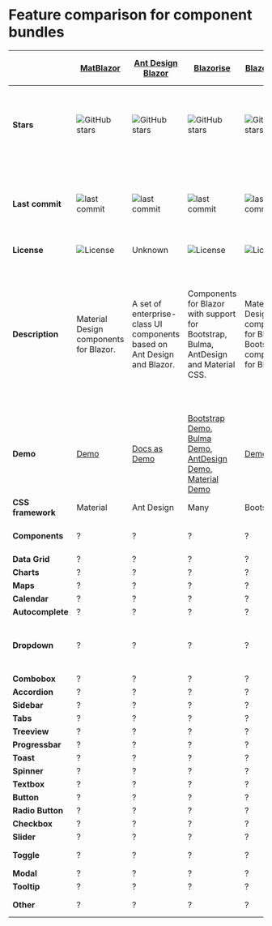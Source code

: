 # Feature comparison for component bundles

|                   | [MatBlazor](https://github.com/SamProf/MatBlazor)                                                                | [Ant Design Blazor](https://github.com/ant-design-blazor/ant-design-blazor)                                                        | [Blazorise](https://github.com/stsrki/Blazorise)                                                                                                                                                                     | [BlazorStrap](https://github.com/chanan/BlazorStrap)                                                              | [Radzen.Blazor](https://github.com/akorchev/razor.radzen.com)                                                            | [Skclusive.Material.Components](https://github.com/skclusive/Skclusive.Material.Component)                                                            | [ComponentOne Blazor UI Components](https://www.grapecity.com/componentone/blazor-ui-controls)       | [DevExpress Blazor UI Components](https://github.com/DevExpress/RazorComponents)                                                                              | [BlazorFluentUI](https://github.com/BlazorFluentUI/BlazorFluentUI)                                                                         | [BlazorMaterial](https://github.com/BlazorExtensions/BlazorMaterial)                                                           | [BlazorWebFormsComponents](https://github.com/FritzAndFriends/BlazorWebFormsComponents)                                                  | [Syncfusion Blazor UI Components](https://www.syncfusion.com/blazor-components)                                                                                                                                                                                                                                                                                                                                                                                            | [Telerik UI for Blazor](https://www.telerik.com/blazor-ui)                                   | [MComponents](https://github.com/manureini/MComponents)                                                              | [Blazor.Ionic](https://github.com/Kukks/Blazor.Ionic)                                                             |
| ----------------- | ---------------------------------------------------------------------------------------------------------------- | ---------------------------------------------------------------------------------------------------------------------------------- | -------------------------------------------------------------------------------------------------------------------------------------------------------------------------------------------------------------------- | ----------------------------------------------------------------------------------------------------------------- | ------------------------------------------------------------------------------------------------------------------------ | ----------------------------------------------------------------------------------------------------------------------------------------------------- | ---------------------------------------------------------------------------------------------------- | ------------------------------------------------------------------------------------------------------------------------------------------------------------- | ------------------------------------------------------------------------------------------------------------------------------------------ | ------------------------------------------------------------------------------------------------------------------------------ | ---------------------------------------------------------------------------------------------------------------------------------------- | -------------------------------------------------------------------------------------------------------------------------------------------------------------------------------------------------------------------------------------------------------------------------------------------------------------------------------------------------------------------------------------------------------------------------------------------------------------------------- | -------------------------------------------------------------------------------------------- | -------------------------------------------------------------------------------------------------------------------- | ----------------------------------------------------------------------------------------------------------------- |
| **Stars**         | ![GitHub stars](https://img.shields.io/github/stars/SamProf/MatBlazor?style=flat-square&cacheSeconds=604800)     | ![GitHub stars](https://img.shields.io/github/stars/ant-design-blazor/ant-design-blazor?style=flat-square&cacheSeconds=604800)     | ![GitHub stars](https://img.shields.io/github/stars/stsrki/Blazorise?style=flat-square&cacheSeconds=604800)                                                                                                          | ![GitHub stars](https://img.shields.io/github/stars/chanan/BlazorStrap?style=flat-square&cacheSeconds=604800)     | ![GitHub stars](https://img.shields.io/github/stars/akorchev/razor.radzen.com?style=flat-square&cacheSeconds=604800)     | ![GitHub stars](https://img.shields.io/github/stars/skclusive/Skclusive.Material.Component?style=flat-square&cacheSeconds=604800)                     | not on GitHub                                                                                        | ![stars](https://img.shields.io/github/stars/DevExpress/RazorComponents?style=flat-square&cacheSeconds=604800)                                                | ![stars](https://img.shields.io/github/stars/BlazorFluentUI/BlazorFluentUI?style=flat-square&cacheSeconds=604800)                          | ![GitHub stars](https://img.shields.io/github/stars/BlazorExtensions/BlazorMaterial?style=flat-square&cacheSeconds=604800&)    | ![stars](https://img.shields.io/github/stars/FritzAndFriends/BlazorWebFormsComponents?style=flat-square&cacheSeconds=604800)             | ![GitHub stars](https://img.shields.io/github/stars/syncfusion/blazor-samples?style=flat-square&cacheSeconds=604800)                                                                                                                                                                                                                                                                                                                                                       | Not on GitHub                                                                                | ![GitHub stars](https://img.shields.io/github/stars/manureini/MComponents?style=flat-square&cacheSeconds=604800)     | ![GitHub stars](https://img.shields.io/github/stars/Kukks/Blazor.Ionic?style=flat-square&cacheSeconds=604800)     |
| **Last commit**   | ![last commit](https://img.shields.io/github/last-commit/SamProf/MatBlazor?style=flat-square&cacheSeconds=86400) | ![last commit](https://img.shields.io/github/last-commit/ant-design-blazor/ant-design-blazor?style=flat-square&cacheSeconds=86400) | ![last commit](https://img.shields.io/github/last-commit/stsrki/Blazorise?style=flat-square&cacheSeconds=86400)                                                                                                      | ![last commit](https://img.shields.io/github/last-commit/chanan/BlazorStrap?style=flat-square&cacheSeconds=86400) | ![last commit](https://img.shields.io/github/last-commit/akorchev/razor.radzen.com?style=flat-square&cacheSeconds=86400) | ![last commit](https://img.shields.io/github/last-commit/skclusive/Skclusive.Material.Component?style=flat-square&cacheSeconds=86400)                 | not on GitHub                                                                                        | ![last commit](https://img.shields.io/github/last-commit/DevExpress/RazorComponents?style=flat-square&cacheSeconds=86400)                                     | ![last commit](https://img.shields.io/github/last-commit/BlazorFluentUI/BlazorFluentUI?style=flat-square&cacheSeconds=86400)               | ![last commit](https://img.shields.io/github/last-commit/BlazorExtensions/BlazorMaterial?style=flat-square&cacheSeconds=86400) | ![last commit](https://img.shields.io/github/last-commit/FritzAndFriends/BlazorWebFormsComponents?style=flat-square&cacheSeconds=604800) | ![last commit](https://img.shields.io/github/last-commit/syncfusion/blazor-samples?style=flat-square&cacheSeconds=86400)                                                                                                                                                                                                                                                                                                                                                   | Not on GitHub                                                                                | ![last commit](https://img.shields.io/github/last-commit/manureini/MComponents?style=flat-square&cacheSeconds=86400) | ![last commit](https://img.shields.io/github/last-commit/kukks/Blazor.Ionic?style=flat-square&cacheSeconds=86400) |
| **License**       | ![License](https://img.shields.io/github/license/SamProf/MatBlazor?style=flat-square&cacheSeconds=86400)         | Unknown                                                                                                                            | ![License](https://img.shields.io/github/license/stsrki/Blazorise?style=flat-square&cacheSeconds=86400)                                                                                                              | ![License](https://img.shields.io/github/license/chanan/BlazorStrap?style=flat-square&cacheSeconds=86400)         | Unknown                                                                                                                  | ![License](https://img.shields.io/github/license/skclusive/Skclusive.Material.Component?style=flat-square&cacheSeconds=86400)                         | Unknown                                                                                              | Unknown                                                                                                                                                       | ![License](https://img.shields.io/github/license/BlazorFluentUI/BlazorFluentUI?style=flat-square&cacheSeconds=86400)                       | ![License](https://img.shields.io/github/license/BlazorExtensions/BlazorMaterial?style=flat-square&cacheSeconds=86400)         | ![License](https://img.shields.io/github/license/FritzAndFriends/BlazorWebFormsComponents?style=flat-square&cacheSeconds=86400)          | Unknown                                                                                                                                                                                                                                                                                                                                                                                                                                                                    | Unknown                                                                                      | ![License](https://img.shields.io/github/license/manureini/MComponents?style=flat-square&cacheSeconds=86400)         | ![License](https://img.shields.io/github/license/kukks/Blazor.Ionic?style=flat-square&cacheSeconds=86400)         |
| **Description**   | Material Design components for Blazor.                                                                           | A set of enterprise-class UI components based on Ant Design and Blazor.                                                            | Components for Blazor with support for Bootstrap, Bulma, AntDesign and Material CSS.                                                                                                                                 | Material Design components for Blazor. Bootstrap 4 components for Blazor                                          | Native UI components for Blazor. DataGrid, DataList, Tabs, Dialog and more.                                              | Material Design components for Blazor                                                                                                                 | A fast datagrid, listview, input and other native Blazor components for server and client-side apps. | A set of native UI Blazor components (including a Data Grid, Pivot Grid, Scheduler, and Charts) for both Blazor server-side and Blazor client-side platforms. | Simple port of FluenUI/Office Fabric React components and style to Blazor.                                                                 | Blazor components implementing Google's Material components for web.                                                           | A collection of Blazor components that emulate the web forms components of the same name.                                                | The most comprehensive native Blazor component library including [Data Grid](https://www.syncfusion.com/blazor-components/blazor-datagrid), [Charts](https://www.syncfusion.com/blazor-components/blazor-charts), [Scheduler](https://www.syncfusion.com/blazor-components/blazor-scheduler), [Diagram](https://www.syncfusion.com/blazor-components/blazor-diagram) and [Document Editor](https://www.syncfusion.com/blazor-components/blazor-word-processor) components. | A native set of UI components for Blazor, including grid, charting, and calendar components. | Open Source MIT Blazor Components: Grid, Select, Wizard etc.                                                         | Ionic integration for Blazor                                                                                      |
| **Demo**          | [Demo](https://www.matblazor.com/)                                                                               | [Docs as Demo](https://ant-design-blazor.github.io/)                                                                               | [Bootstrap Demo](https://bootstrapdemo.blazorise.com/), [Bulma Demo](https://bulmademo.blazorise.com/), [AntDesign Demo](https://antdesigndemo.blazorise.com/), [Material Demo](https://materialdemo.blazorise.com/) | [Demo](https://chanan.github.io/BlazorStrap/)                                                                     | [Demo](https://razor.radzen.com/)                                                                                        | [Dashboard Demo](https://skclusive.github.io/Skclusive.Blazor.Samples/Dashboard/), [Components](https://skclusive.github.io/Skclusive.Material.Docs/) | N/A                                                                                                  | N/A                                                                                                                                                           | [Client-side demo (WebAssembly)](https://www.blazorfluentui.net/), [Server-side demo (SignalR)](https://blazorfluentui.azurewebsites.net/) | N/A                                                                                                                            | N/A                                                                                                                                      | [Demo](https://blazor.syncfusion.com/demos/)                                                                                                                                                                                                                                                                                                                                                                                                                               | N/A                                                                                          | N/A                                                                                                                  | [Demo](https://kukks.github.io/Blazor.Ionic)                                                                      |
| **CSS framework** | Material                                                                                                         | Ant Design                                                                                                                         | Many                                                                                                                                                                                                                 | Bootstrap                                                                                                         | ?                                                                                                                        | Material                                                                                                                                              | ?                                                                                                    | ?                                                                                                                                                             | ?                                                                                                                                          | Material                                                                                                                       | ?                                                                                                                                        | Many [(doc)](https://blazor.syncfusion.com/documentation/appearance/theme/)                                                                                                                                                                                                                                                                                                                                                                                                | ?                                                                                            | ?                                                                                                                    | Ionic                                                                                                             |
| **Components**    | ?                                                                                                                | ?                                                                                                                                  | ?                                                                                                                                                                                                                    | ?                                                                                                                 | ?                                                                                                                        | ?                                                                                                                                                     | ?                                                                                                    | ?                                                                                                                                                             | ?                                                                                                                                          | ?                                                                                                                              | ?                                                                                                                                        | [Blazor UI & DataViz Components](https://blazor.syncfusion.com/)                                                                                                                                                                                                                                                                                                                                                                                                           | ?                                                                                            | ?                                                                                                                    | ?                                                                                                                 |
| **Data Grid**     | ?                                                                                                                | ?                                                                                                                                  | ?                                                                                                                                                                                                                    | ?                                                                                                                 | ?                                                                                                                        | ?                                                                                                                                                     | ?                                                                                                    | ?                                                                                                                                                             | ?                                                                                                                                          | ?                                                                                                                              | ?                                                                                                                                        | [DataGrid](https://www.syncfusion.com/blazor-components/blazor-datagrid)                                                                                                                                                                                                                                                                                                                                                                                                   | ?                                                                                            | ?                                                                                                                    | ?                                                                                                                 |
| **Charts**        | ?                                                                                                                | ?                                                                                                                                  | ?                                                                                                                                                                                                                    | ?                                                                                                                 | ?                                                                                                                        | ?                                                                                                                                                     | ?                                                                                                    | ?                                                                                                                                                             | ?                                                                                                                                          | ?                                                                                                                              | ?                                                                                                                                        | [Charts](https://www.syncfusion.com/blazor-components/blazor-charts)                                                                                                                                                                                                                                                                                                                                                                                                       | ?                                                                                            | ?                                                                                                                    | ?                                                                                                                 |
| **Maps**          | ?                                                                                                                | ?                                                                                                                                  | ?                                                                                                                                                                                                                    | ?                                                                                                                 | ?                                                                                                                        | ?                                                                                                                                                     | ?                                                                                                    | ?                                                                                                                                                             | ?                                                                                                                                          | ?                                                                                                                              | ?                                                                                                                                        | [Maps](https://www.syncfusion.com/blazor-components/blazor-maps)                                                                                                                                                                                                                                                                                                                                                                                                           | ?                                                                                            | ?                                                                                                                    | ?                                                                                                                 |
| **Calendar**      | ?                                                                                                                | ?                                                                                                                                  | ?                                                                                                                                                                                                                    | ?                                                                                                                 | ?                                                                                                                        | ?                                                                                                                                                     | ?                                                                                                    | ?                                                                                                                                                             | ?                                                                                                                                          | ?                                                                                                                              | ?                                                                                                                                        | [Calendar](https://www.syncfusion.com/blazor-components/blazor-calendar)                                                                                                                                                                                                                                                                                                                                                                                                   | ?                                                                                            | ?                                                                                                                    | ?                                                                                                                 |
| **Autocomplete**  | ?                                                                                                                | ?                                                                                                                                  | ?                                                                                                                                                                                                                    | ?                                                                                                                 | ?                                                                                                                        | ?                                                                                                                                                     | ?                                                                                                    | ?                                                                                                                                                             | ?                                                                                                                                          | ?                                                                                                                              | ?                                                                                                                                        | [AutoComplete](https://www.syncfusion.com/blazor-components/blazor-autocomplete)                                                                                                                                                                                                                                                                                                                                                                                           | ?                                                                                            | ?                                                                                                                    | ?                                                                                                                 |
| **Dropdown**      | ?                                                                                                                | ?                                                                                                                                  | ?                                                                                                                                                                                                                    | ?                                                                                                                 | ?                                                                                                                        | ?                                                                                                                                                     | ?                                                                                                    | ?                                                                                                                                                             | ?                                                                                                                                          | ?                                                                                                                              | ?                                                                                                                                        | [Dropdown Menu](https://www.syncfusion.com/blazor-components/blazor-dropdown-menu), [Dropdown List](https://www.syncfusion.com/blazor-components/blazor-dropdown-list), [MultiSelect DropDown](https://www.syncfusion.com/blazor-components/blazor-multiselect-dropdown)                                                                                                                                                                                                   | ?                                                                                            | ?                                                                                                                    | ?                                                                                                                 |
| **Combobox**      | ?                                                                                                                | ?                                                                                                                                  | ?                                                                                                                                                                                                                    | ?                                                                                                                 | ?                                                                                                                        | ?                                                                                                                                                     | ?                                                                                                    | ?                                                                                                                                                             | ?                                                                                                                                          | ?                                                                                                                              | ?                                                                                                                                        | [ComboBox](https://www.syncfusion.com/blazor-components/blazor-combobox)                                                                                                                                                                                                                                                                                                                                                                                                   | ?                                                                                            | ?                                                                                                                    | ?                                                                                                                 |
| **Accordion**     | ?                                                                                                                | ?                                                                                                                                  | ?                                                                                                                                                                                                                    | ?                                                                                                                 | ?                                                                                                                        | ?                                                                                                                                                     | ?                                                                                                    | ?                                                                                                                                                             | ?                                                                                                                                          | ?                                                                                                                              | ?                                                                                                                                        | [Accordion](https://www.syncfusion.com/blazor-components/blazor-accordion)                                                                                                                                                                                                                                                                                                                                                                                                 | ?                                                                                            | ?                                                                                                                    | ?                                                                                                                 |
| **Sidebar**       | ?                                                                                                                | ?                                                                                                                                  | ?                                                                                                                                                                                                                    | ?                                                                                                                 | ?                                                                                                                        | ?                                                                                                                                                     | ?                                                                                                    | ?                                                                                                                                                             | ?                                                                                                                                          | ?                                                                                                                              | ?                                                                                                                                        | [Sidebar](https://www.syncfusion.com/blazor-components/blazor-sidebar)                                                                                                                                                                                                                                                                                                                                                                                                     | ?                                                                                            | ?                                                                                                                    | ?                                                                                                                 |
| **Tabs**          | ?                                                                                                                | ?                                                                                                                                  | ?                                                                                                                                                                                                                    | ?                                                                                                                 | ?                                                                                                                        | ?                                                                                                                                                     | ?                                                                                                    | ?                                                                                                                                                             | ?                                                                                                                                          | ?                                                                                                                              | ?                                                                                                                                        | [Tabs](https://www.syncfusion.com/blazor-components/blazor-tabs)                                                                                                                                                                                                                                                                                                                                                                                                           | ?                                                                                            | ?                                                                                                                    | ?                                                                                                                 |
| **Treeview**      | ?                                                                                                                | ?                                                                                                                                  | ?                                                                                                                                                                                                                    | ?                                                                                                                 | ?                                                                                                                        | ?                                                                                                                                                     | ?                                                                                                    | ?                                                                                                                                                             | ?                                                                                                                                          | ?                                                                                                                              | ?                                                                                                                                        | [TreeView](https://www.syncfusion.com/blazor-components/blazor-treeview)                                                                                                                                                                                                                                                                                                                                                                                                   | ?                                                                                            | ?                                                                                                                    | ?                                                                                                                 |
| **Progressbar**   | ?                                                                                                                | ?                                                                                                                                  | ?                                                                                                                                                                                                                    | ?                                                                                                                 | ?                                                                                                                        | ?                                                                                                                                                     | ?                                                                                                    | ?                                                                                                                                                             | ?                                                                                                                                          | ?                                                                                                                              | ?                                                                                                                                        | [Progress Bar](https://www.syncfusion.com/blazor-components/blazor-progressbar)                                                                                                                                                                                                                                                                                                                                                                                            | ?                                                                                            | ?                                                                                                                    | ?                                                                                                                 |
| **Toast**         | ?                                                                                                                | ?                                                                                                                                  | ?                                                                                                                                                                                                                    | ?                                                                                                                 | ?                                                                                                                        | ?                                                                                                                                                     | ?                                                                                                    | ?                                                                                                                                                             | ?                                                                                                                                          | ?                                                                                                                              | ?                                                                                                                                        | [Toast](https://www.syncfusion.com/blazor-components/blazor-toast)                                                                                                                                                                                                                                                                                                                                                                                                         | ?                                                                                            | ?                                                                                                                    | ?                                                                                                                 |
| **Spinner**       | ?                                                                                                                | ?                                                                                                                                  | ?                                                                                                                                                                                                                    | ?                                                                                                                 | ?                                                                                                                        | ?                                                                                                                                                     | ?                                                                                                    | ?                                                                                                                                                             | ?                                                                                                                                          | ?                                                                                                                              | ?                                                                                                                                        | [Spinner](https://blazor.syncfusion.com/demos/spinner/)                                                                                                                                                                                                                                                                                                                                                                                                                    | ?                                                                                            | ?                                                                                                                    | ?                                                                                                                 |
| **Textbox**       | ?                                                                                                                | ?                                                                                                                                  | ?                                                                                                                                                                                                                    | ?                                                                                                                 | ?                                                                                                                        | ?                                                                                                                                                     | ?                                                                                                    | ?                                                                                                                                                             | ?                                                                                                                                          | ?                                                                                                                              | ?                                                                                                                                        | [TextBox](https://www.syncfusion.com/blazor-components/blazor-textbox)                                                                                                                                                                                                                                                                                                                                                                                                     | ?                                                                                            | ?                                                                                                                    | ?                                                                                                                 |
| **Button**        | ?                                                                                                                | ?                                                                                                                                  | ?                                                                                                                                                                                                                    | ?                                                                                                                 | ?                                                                                                                        | ?                                                                                                                                                     | ?                                                                                                    | ?                                                                                                                                                             | ?                                                                                                                                          | ?                                                                                                                              | ?                                                                                                                                        | [Button](https://www.syncfusion.com/blazor-components/blazor-button)                                                                                                                                                                                                                                                                                                                                                                                                       | ?                                                                                            | ?                                                                                                                    | ?                                                                                                                 |
| **Radio Button**  | ?                                                                                                                | ?                                                                                                                                  | ?                                                                                                                                                                                                                    | ?                                                                                                                 | ?                                                                                                                        | ?                                                                                                                                                     | ?                                                                                                    | ?                                                                                                                                                             | ?                                                                                                                                          | ?                                                                                                                              | ?                                                                                                                                        | [Radio Button](https://www.syncfusion.com/blazor-components/blazor-radio-button)                                                                                                                                                                                                                                                                                                                                                                                           | ?                                                                                            | ?                                                                                                                    | ?                                                                                                                 |
| **Checkbox**      | ?                                                                                                                | ?                                                                                                                                  | ?                                                                                                                                                                                                                    | ?                                                                                                                 | ?                                                                                                                        | ?                                                                                                                                                     | ?                                                                                                    | ?                                                                                                                                                             | ?                                                                                                                                          | ?                                                                                                                              | ?                                                                                                                                        | [Checkbox](https://www.syncfusion.com/blazor-components/blazor-checkbox)                                                                                                                                                                                                                                                                                                                                                                                                   | ?                                                                                            | ?                                                                                                                    | ?                                                                                                                 |
| **Slider**        | ?                                                                                                                | ?                                                                                                                                  | ?                                                                                                                                                                                                                    | ?                                                                                                                 | ?                                                                                                                        | ?                                                                                                                                                     | ?                                                                                                    | ?                                                                                                                                                             | ?                                                                                                                                          | ?                                                                                                                              | ?                                                                                                                                        | [Slider](https://www.syncfusion.com/blazor-components/blazor-range-slider)                                                                                                                                                                                                                                                                                                                                                                                                 | ?                                                                                            | ?                                                                                                                    | ?                                                                                                                 |
| **Toggle**        | ?                                                                                                                | ?                                                                                                                                  | ?                                                                                                                                                                                                                    | ?                                                                                                                 | ?                                                                                                                        | ?                                                                                                                                                     | ?                                                                                                    | ?                                                                                                                                                             | ?                                                                                                                                          | ?                                                                                                                              | ?                                                                                                                                        | [Toggle Switch Button](https://www.syncfusion.com/blazor-components/blazor-toggle-switch-button)                                                                                                                                                                                                                                                                                                                                                                           | ?                                                                                            | ?                                                                                                                    | ?                                                                                                                 |
| **Modal**         | ?                                                                                                                | ?                                                                                                                                  | ?                                                                                                                                                                                                                    | ?                                                                                                                 | ?                                                                                                                        | ?                                                                                                                                                     | ?                                                                                                    | ?                                                                                                                                                             | ?                                                                                                                                          | ?                                                                                                                              | ?                                                                                                                                        | [Dialog](https://www.syncfusion.com/blazor-components/blazor-modal-dialog)                                                                                                                                                                                                                                                                                                                                                                                                 | ?                                                                                            | ?                                                                                                                    | ?                                                                                                                 |
| **Tooltip**       | ?                                                                                                                | ?                                                                                                                                  | ?                                                                                                                                                                                                                    | ?                                                                                                                 | ?                                                                                                                        | ?                                                                                                                                                     | ?                                                                                                    | ?                                                                                                                                                             | ?                                                                                                                                          | ?                                                                                                                              | ?                                                                                                                                        | [Tooltip](https://www.syncfusion.com/blazor-components/blazor-tooltip)                                                                                                                                                                                                                                                                                                                                                                                                     | ?                                                                                            | ?                                                                                                                    | ?                                                                                                                 |
| **Other**         | ?                                                                                                                | ?                                                                                                                                  | ?                                                                                                                                                                                                                    | ?                                                                                                                 | ?                                                                                                                        | ?                                                                                                                                                     | ?                                                                                                    | ?                                                                                                                                                             | ?                                                                                                                                          | ?                                                                                                                              | ?                                                                                                                                        | [Other 60+ components](https://www.syncfusion.com/blazor-components)                                                                                                                                                                                                                                                                                                                                                                                                       | ?                                                                                            | ?                                                                                                                    | ?                                                                                                                 |

